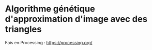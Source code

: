 # Algorithme génétique d'approximation d'image avec des triangles

Fais en Processing : https://processing.org/
